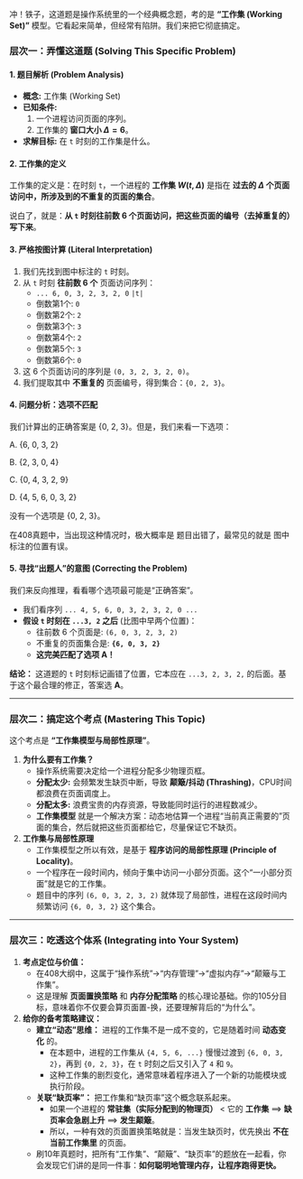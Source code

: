 冲！铁子，这道题是操作系统里的一个经典概念题，考的是 **“工作集 (Working Set)”** 模型。它看起来简单，但经常有陷阱。我们来把它彻底搞定。



### 层次一：弄懂这道题 (Solving This Specific Problem)





#### 1. 题目解析 (Problem Analysis)



- **概念:** 工作集 (Working Set)
- **已知条件:**
  1. 一个进程访问页面的序列。
  2. 工作集的 **窗口大小 $\Delta = 6$**。
- **求解目标:** 在 `t` 时刻的工作集是什么。



#### 2. 工作集的定义



工作集的定义是：在时刻 `t`，一个进程的 **工作集 $W(t, \Delta)$** 是指在 **过去的 $\Delta$ 个页面访问中，所涉及到的不重复的页面的集合**。

说白了，就是：**从 `t` 时刻往前数 6 个页面访问，把这些页面的编号（去掉重复的）写下来**。



#### 3. 严格按图计算 (Literal Interpretation)



1. 我们先找到图中标注的 `t` 时刻。
2. 从 `t` 时刻 **往前数 6 个** 页面访问序列：
   - `... 6, 0, 3, 2, 3, 2, 0` `|t|`
   - 倒数第1个: `0`
   - 倒数第2个: `2`
   - 倒数第3个: `3`
   - 倒数第4个: `2`
   - 倒数第5个: `3`
   - 倒数第6个: `0`
3. 这 6 个页面访问的序列是 `(0, 3, 2, 3, 2, 0)`。
4. 我们提取其中 **不重复的** 页面编号，得到集合：`{0, 2, 3}`。



#### 4. 问题分析：选项不匹配



我们计算出的正确答案是 {0, 2, 3}。但是，我们来看一下选项：

A. {6, 0, 3, 2}

B. {2, 3, 0, 4}

C. {0, 4, 3, 2, 9}

D. {4, 5, 6, 0, 3, 2}

没有一个选项是 {0, 2, 3}。

在408真题中，当出现这种情况时，极大概率是 题目出错了，最常见的就是 图中标注的位置有误。



#### 5. 寻找“出题人”的意图 (Correcting the Problem)



我们来反向推理，看看哪个选项最可能是“正确答案”。

- 我们看序列 `... 4, 5, 6, 0, 3, 2, 3, 2, 0 ...`
- **假设 `t` 时刻在 `...3, 2` 之后** (比图中早两个位置)：
  - 往前数 6 个页面是: `(6, 0, 3, 2, 3, 2)`
  - 不重复的页面集合是: **`{6, 0, 3, 2}`**
  - **这完美匹配了选项 A！**

**结论：** 这道题的 `t` 时刻标记画错了位置，它本应在 `...3, 2, 3, 2,` 的后面。基于这个最合理的修正，答案选 **A**。

------



### 层次二：搞定这个考点 (Mastering This Topic)



这个考点是 **“工作集模型与局部性原理”**。

1. **为什么要有工作集？**
   - 操作系统需要决定给一个进程分配多少物理页框。
   - **分配太少:** 会频繁发生缺页中断，导致 **颠簸/抖动 (Thrashing)**，CPU时间都浪费在页面调度上。
   - **分配太多:** 浪费宝贵的内存资源，导致能同时运行的进程数减少。
   - **工作集模型** 就是一个解决方案：动态地估算一个进程“当前真正需要的”页面的集合，然后就把这些页面都给它，尽量保证它不缺页。
2. **工作集与局部性原理**
   - 工作集模型之所以有效，是基于 **程序访问的局部性原理 (Principle of Locality)**。
   - 一个程序在一段时间内，倾向于集中访问一小部分页面。这个“一小部分页面”就是它的工作集。
   - 题目中的序列 `(6, 0, 3, 2, 3, 2)` 就体现了局部性，进程在这段时间内频繁访问 `{6, 0, 3, 2}` 这个集合。

------



### 层次三：吃透这个体系 (Integrating into Your System)



1. **考点定位与价值：**
   - 在408大纲中，这属于“操作系统”->“内存管理”->“虚拟内存”->“颠簸与工作集”。
   - 这是理解 **页面置换策略** 和 **内存分配策略** 的核心理论基础。你的105分目标，意味着你不仅要会算页面置-换，还要理解背后的“为什么”。
2. **给你的备考策略建议：**
   - **建立“动态”思维：** 进程的工作集不是一成不变的，它是随着时间 **动态变化** 的。
     - 在本题中，进程的工作集从 `{4, 5, 6, ...}` 慢慢过渡到 `{6, 0, 3, 2}`，再到 `{0, 2, 3}`，在 `t` 时刻之后又引入了 `4` 和 `9`。
     - 这种工作集的剧烈变化，通常意味着程序进入了一个新的功能模块或执行阶段。
   - **关联“缺页率”：** 把工作集和“缺页率”这个概念联系起来。
     - 如果一个进程的 **常驻集（实际分配到的物理页）** < 它的 **工作集** $\implies$ **缺页率会急剧上升** $\implies$ **发生颠簸**。
     - 所以，一种有效的页面置换策略就是：当发生缺页时，优先换出 **不在当前工作集里** 的页面。
   - 刷10年真题时，把所有“工作集”、“颠簸”、“缺页率”的题放在一起看，你会发现它们讲的是同一件事：**如何聪明地管理内存，让程序跑得更快。**